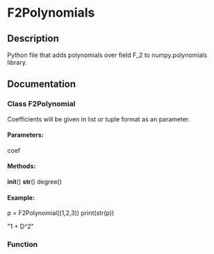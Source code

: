 # F2Polynomials

## Description

Python file that adds polynomials over field F_2 to numpy.polynomials library.

## Documentation

### Class F2Polynomial

  Coefficients will be given in list or tuple format as an parameter.
  
  #### Parameters:
  coef
  
  #### Methods:
  __init__()
  __str__()
  degree()
  
  #### Example:
  
  p = F2Polynomial((1,2,3))
  print(str(p))
  
  "1 + D^2"

### Function
